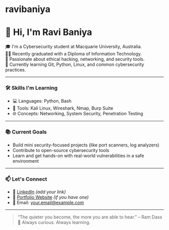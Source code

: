 # ravibaniya

# 👋 Hi, I'm Ravi Baniya

🎓 I'm a Cybersecurity student at Macquarie University, Australia.  
🧑‍💻 Recently graduated with a Diploma of Information Technology.  
🔐 Passionate about ethical hacking, networking, and security tools.  
🌱 Currently learning Git, Python, Linux, and common cybersecurity practices.

---

### 🛠️ Skills I'm Learning

- 💻 Languages: Python, Bash
- 🐧 Tools: Kali Linux, Wireshark, Nmap, Burp Suite
- 🌐 Concepts: Networking, System Security, Penetration Testing

---

### 📚 Current Goals

- Build mini security-focused projects (like port scanners, log analyzers)
- Contribute to open-source cybersecurity tools
- Learn and get hands-on with real-world vulnerabilities in a safe environment

---

### 📫 Let's Connect

- 🔗 [LinkedIn](https://www.linkedin.com/) *(add your link)*
- 💼 [Portfolio Website](https://yourwebsite.com/) *(if you have one)*
- 📧 Email: your.email@example.com

---

> “The quieter you become, the more you are able to hear.” – Ram Dass  
> 🧠 Always curious. Always learning.
